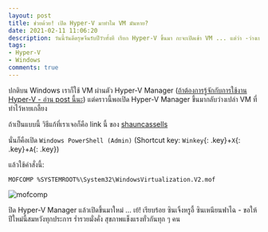 ```yaml
---
layout: post
title: ช่วยด้วย! เปิด Hyper-V มาทำไม VM มันหาย?
date: 2021-02-11 11:06:20
description: วันนี้วันดีตรุษจีนรับปีวัวทั้งที เรียก Hyper-V ขึ้นมา กะจะเปิดเข้า VM ... แต่ว่า -ว่างเปล่า!-
tags:
- Hyper-V
- Windows
comments: true
---
```

ปกติบน Windows เราก็ใช้ VM ผ่านตัว Hyper-V Manager ([ถ้าต้องการรู้จักกับการใช้งาน Hyper-V - อ่าน post นี้นะ](https://sdeehub.github.io/cpe/2020/04/hyper-v-ubuntu-xrdp)) แต่คราวนี้พอเปิด Hyper-V Manager ขึ้นมากลับว่างเปล่า VM ที่ทำไว้หายเกลี้ยง

ถ้าเป็นแบบนี้ วิธีแก้ที่เราเจอก็คือ link นี้ ของ [shauncassells](https://shauncassells.wordpress.com/2018/05/24/fix-hyper-v-encountered-an-error-trying-to-access-an-object-on-computer-localhost-because-the-object-was-not-found-the-object-might-have-been-deleted-verify-that-the-virtual-machine-managemen/)

นั่นก็คือเปิด `Windows PowerShell (Admin)` (Shortcut key: `Winkey`{: .key}+`X`{: .key}+`A`{: .key})

แล้วใช้คำสั่งนี้:

`MOFCOMP %SYSTEMROOT%\System32\WindowsVirtualization.V2.mof`

![mofcomp](https://res.cloudinary.com/sdees-reallife/image/upload/v1613015493/Screenshot_2021-02-11_100555.png)

ปิด Hyper-V Manager แล้วเปิดขึ้นมาใหม่ ... เย้! เรียบร้อย ซินเจิ้งหรูอี้ ซินเหนียนฟาไฉ - ขอให้ปีใหม่นี้สมหวังทุกประการ ร่ำรวยมั่งคั่ง สุขภาพแข็งแรงทั่วกันทุก ๆ คน
